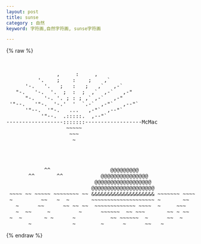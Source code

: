 ```yaml
---
layout: post
title: sunse
category : 自然
keyword: 字符画,自然字符画, sunse字符画

---
```

{% raw %}
<pre>


                ,     :     ,
          '.    ;    :    ;    ,`
      '-.   '.   ;   :   ;   ,`   ,-`
   "-.   '-.  '.  ;  :  ;  ,`  ,-`   ,-"
      "-.   '-. '. ; : ; ,` ,-`   ,-"
 '"--.   '"-.  '-.'  '  `.-`  ,-"`   ,--"`
      '"--.  '"-.   ...   ,-"`  ,--"`
           '"--.  .:::::.  ,--"`
------------------:::::::------------------McMac
                   ~~~~~
                    ~~~
                     ~


 
 
            ^^                   @@@@@@@@@
       ^^       ^^            @@@@@@@@@@@@@@@
                            @@@@@@@@@@@@@@@@@@              ^^
                           @@@@@@@@@@@@@@@@@@@@
 ~~~~ ~~ ~~~~~ ~~~~~~~~ ~~ &&&&&&&&&&&&&&&&&&&& ~~~~~~~ ~~~~~~~~~~~ ~~~
 ~         ~~   ~  ~       ~~~~~~~~~~~~~~~~~~~~ ~       ~~     ~~ ~
   ~      ~~      ~~ ~~ ~~  ~~~~~~~~~~~~~ ~~~~  ~     ~~~    ~ ~~~  ~ ~~
   ~  ~~     ~         ~      ~~~~~~  ~~ ~~~       ~~ ~ ~~  ~~ ~
 ~  ~       ~ ~      ~           ~~ ~~~~~~  ~      ~~  ~             ~~
       ~             ~        ~      ~      ~~   ~             ~ </pre>
{% endraw %}
